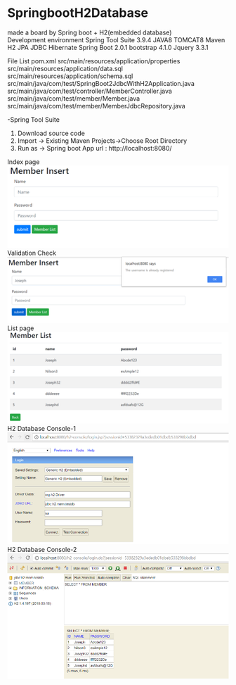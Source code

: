 # SpringbootH2Database
made a board by Spring boot + H2(embedded database)
<br/>
Development environment
Spring Tool Suite 3.9.4
JAVA8
TOMCAT8
Maven
H2
JPA
JDBC
Hibernate
Spring Boot 2.0.1
bootstrap 4.1.0
Jquery 3.3.1

File List
pom.xml
src/main/resources/application/properties
src/main/resources/application/data.sql
src/main/resources/application/schema.sql
src/main/java/com/test/SpringBoot2JdbcWithH2Application.java
src/main/java/com/test/controller/MemberController.java
src/main/java/com/test/member/Member.java
src/main/java/com/test/member/MemberJdbcRepository.java

-Spring Tool Suite
1. Download source code
2. Import -> Existing Maven Projects->Choose Root Directory
3. Run as -> Spring boot App
url : http://localhost:8080/

Index page
![title](/screenshoot/1.png)
Validation Check
![title](/screenshoot/2.png)
List page
![title](/screenshoot/3.png)
H2 Database Console-1
![title](/screenshoot/4.png)
H2 Database Console-2
![title](/screenshoot/5.png)
